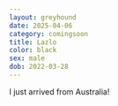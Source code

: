 ```yaml
---
layout: greyhound
date: 2025-04-06
category: comingsoon
title: Lazlo
color: black
sex: male
dob: 2022-03-28
---
```

I just arrived from Australia!
